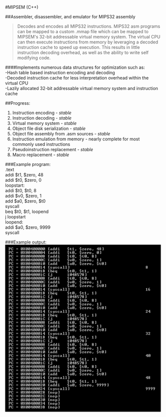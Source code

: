 #MIPSEM (C++)  

##Assembler, disassembler, and emulator for MIPS32 assembly   
   
>Decodes and encodes all MIPS32 instructions.  MIPS32 asm programs can be mapped to a custom .mmap file which can be mapped to MIPSEM's 32-bit addressable virtual memory system.  The virtual CPU can then execute instructions from memory by leveraging a decoded instruction cache to speed up execution.  This results in little instruction decoding overhead, as well as the ability to write self modifying code.   
  
####Implements numerous data structures for optimization such as:     
	-Hash table based instruction encoding and decoding    
	-Decoded instruction cache for less interpretation overhead within the virtual CPU   
	-Lazily allocated 32-bit addressable virtual memory system and instruction cache   
   
   
##Progress:   
1. Instruction encoding	-	*stable*     
2. Instruction decoding	-	*stable*     
3. Virtual memory system	-	*stable*     
4. Object file disk serialization	-	*stable*     
5. Object file assembly from .asm sources	-	*stable*   
6. Instruction emulation from memory	-	  nearly complete for most commonly used instructions    
7. Pseudoinstruction replacement	-	*stable*    
8. Macro replacement	-	*stable*       
     
###Example program:      
.text   
addi	$t1, $zero, 48   
addi	$t0, $zero, 0   
loopstart:   
addi	$t0, $t0, 8   
addi	$v0, $zero, 1   
add	$a0, $zero, $t0   
syscall	   
beq	$t0, $t1, loopend   
j	loopstart   
loopend:    
addi	$a0, $zero, 9999	   
syscall				   		   
   
###Example output:   
![Alt text](/demos/program1output.png?raw=true)